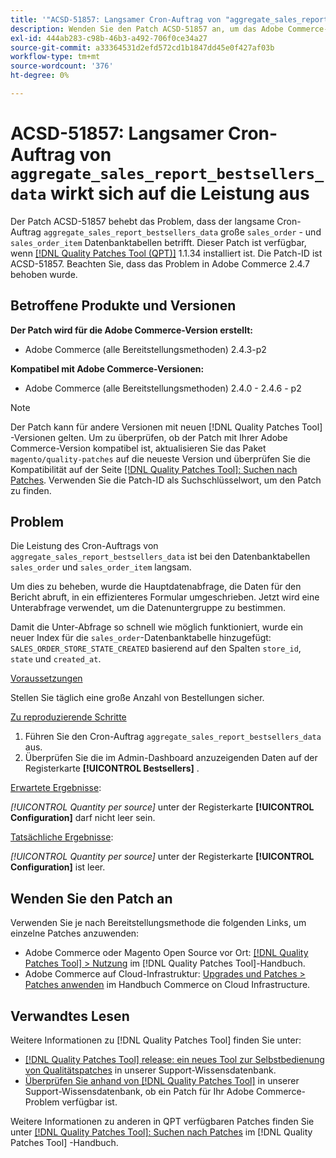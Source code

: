 ```yaml
---
title: '"ACSD-51857: Langsamer Cron-Auftrag von "aggregate_sales_report_bestsellers_data"wirkt sich auf die Leistung aus.'
description: Wenden Sie den Patch ACSD-51857 an, um das Adobe Commerce-Problem zu beheben, bei dem der langsame Cron-Auftrag "aggregate_sales_report_bestsellers_data"große Datenbanktabellen "sales_order"und "sales_order_item"betrifft.
exl-id: 444ab283-c98b-46b3-a492-706f0ce34a27
source-git-commit: a33364531d2efd572cd1b1847dd45e0f427af03b
workflow-type: tm+mt
source-wordcount: '376'
ht-degree: 0%

---
```


# ACSD-51857: Langsamer Cron-Auftrag von `aggregate_sales_report_bestsellers_data` wirkt sich auf die Leistung aus

Der Patch ACSD-51857 behebt das Problem, dass der langsame Cron-Auftrag `aggregate_sales_report_bestsellers_data` große `sales_order` - und `sales_order_item` Datenbanktabellen betrifft. Dieser Patch ist verfügbar, wenn [[!DNL Quality Patches Tool (QPT)]](/help/announcements/adobe-commerce-announcements/magento-quality-patches-released-new-tool-to-self-serve-quality-patches.md) 1.1.34 installiert ist. Die Patch-ID ist ACSD-51857. Beachten Sie, dass das Problem in Adobe Commerce 2.4.7 behoben wurde.

## Betroffene Produkte und Versionen

**Der Patch wird für die Adobe Commerce-Version erstellt:**

* Adobe Commerce (alle Bereitstellungsmethoden) 2.4.3-p2

**Kompatibel mit Adobe Commerce-Versionen:**

* Adobe Commerce (alle Bereitstellungsmethoden) 2.4.0 - 2.4.6 - p2

>[!NOTE]
>
>Der Patch kann für andere Versionen mit neuen [!DNL Quality Patches Tool] -Versionen gelten. Um zu überprüfen, ob der Patch mit Ihrer Adobe Commerce-Version kompatibel ist, aktualisieren Sie das Paket `magento/quality-patches` auf die neueste Version und überprüfen Sie die Kompatibilität auf der Seite [[!DNL Quality Patches Tool]: Suchen nach Patches](https://experienceleague.adobe.com/tools/commerce-quality-patches/index.html). Verwenden Sie die Patch-ID als Suchschlüsselwort, um den Patch zu finden.

## Problem

Die Leistung des Cron-Auftrags von `aggregate_sales_report_bestsellers_data` ist bei den Datenbanktabellen `sales_order` und `sales_order_item` langsam.

Um dies zu beheben, wurde die Hauptdatenabfrage, die Daten für den Bericht abruft, in ein effizienteres Formular umgeschrieben. Jetzt wird eine Unterabfrage verwendet, um die Datenuntergruppe zu bestimmen.

Damit die Unter-Abfrage so schnell wie möglich funktioniert, wurde ein neuer Index für die `sales_order`-Datenbanktabelle hinzugefügt: `SALES_ORDER_STORE_STATE_CREATED` basierend auf den Spalten `store_id`, `state` und `created_at`.

<u>Voraussetzungen</u>

Stellen Sie täglich eine große Anzahl von Bestellungen sicher.

<u>Zu reproduzierende Schritte</u>

1. Führen Sie den Cron-Auftrag `aggregate_sales_report_bestsellers_data` aus.
1. Überprüfen Sie die im Admin-Dashboard anzuzeigenden Daten auf der Registerkarte **[!UICONTROL Bestsellers]** .

<u>Erwartete Ergebnisse</u>:

*[!UICONTROL Quantity per source]* unter der Registerkarte **[!UICONTROL Configuration]** darf nicht leer sein.

<u>Tatsächliche Ergebnisse</u>:

*[!UICONTROL Quantity per source]* unter der Registerkarte **[!UICONTROL Configuration]** ist leer.

## Wenden Sie den Patch an

Verwenden Sie je nach Bereitstellungsmethode die folgenden Links, um einzelne Patches anzuwenden:

* Adobe Commerce oder Magento Open Source vor Ort: [[!DNL Quality Patches Tool] > Nutzung](https://experienceleague.adobe.com/docs/commerce-operations/tools/quality-patches-tool/usage.html) im [!DNL Quality Patches Tool]-Handbuch.
* Adobe Commerce auf Cloud-Infrastruktur: [Upgrades und Patches > Patches anwenden](https://experienceleague.adobe.com/docs/commerce-cloud-service/user-guide/develop/upgrade/apply-patches.html) im Handbuch Commerce on Cloud Infrastructure.

## Verwandtes Lesen

Weitere Informationen zu [!DNL Quality Patches Tool] finden Sie unter:

* [[!DNL Quality Patches Tool] release: ein neues Tool zur Selbstbedienung von Qualitätspatches](/help/announcements/adobe-commerce-announcements/magento-quality-patches-released-new-tool-to-self-serve-quality-patches.md) in unserer Support-Wissensdatenbank.
* [Überprüfen Sie anhand von  [!DNL Quality Patches Tool]](/help/support-tools/patches-available-in-qpt-tool/check-patch-for-magento-issue-with-magento-quality-patches.md) in unserer Support-Wissensdatenbank, ob ein Patch für Ihr Adobe Commerce-Problem verfügbar ist.

Weitere Informationen zu anderen in QPT verfügbaren Patches finden Sie unter [[!DNL Quality Patches Tool]: Suchen nach Patches](https://experienceleague.adobe.com/tools/commerce-quality-patches/index.html) im [!DNL Quality Patches Tool] -Handbuch.
